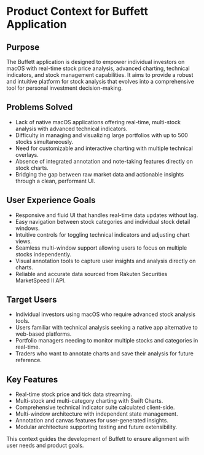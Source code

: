 # Product Context for Buffett Application

## Purpose

The Buffett application is designed to empower individual investors on macOS with real-time stock price analysis, advanced charting, technical indicators, and stock management capabilities. It aims to provide a robust and intuitive platform for stock analysis that evolves into a comprehensive tool for personal investment decision-making.

## Problems Solved

* Lack of native macOS applications offering real-time, multi-stock analysis with advanced technical indicators.
* Difficulty in managing and visualizing large portfolios with up to 500 stocks simultaneously.
* Need for customizable and interactive charting with multiple technical overlays.
* Absence of integrated annotation and note-taking features directly on stock charts.
* Bridging the gap between raw market data and actionable insights through a clean, performant UI.

## User Experience Goals

* Responsive and fluid UI that handles real-time data updates without lag.
* Easy navigation between stock categories and individual stock detail windows.
* Intuitive controls for toggling technical indicators and adjusting chart views.
* Seamless multi-window support allowing users to focus on multiple stocks independently.
* Visual annotation tools to capture user insights and analysis directly on charts.
* Reliable and accurate data sourced from Rakuten Securities MarketSpeed II API.

## Target Users

* Individual investors using macOS who require advanced stock analysis tools.
* Users familiar with technical analysis seeking a native app alternative to web-based platforms.
* Portfolio managers needing to monitor multiple stocks and categories in real-time.
* Traders who want to annotate charts and save their analysis for future reference.

## Key Features

* Real-time stock price and tick data streaming.
* Multi-stock and multi-category charting with Swift Charts.
* Comprehensive technical indicator suite calculated client-side.
* Multi-window architecture with independent state management.
* Annotation and canvas features for user-generated insights.
* Modular architecture supporting testing and future extensibility.

This context guides the development of Buffett to ensure alignment with user needs and product goals.
